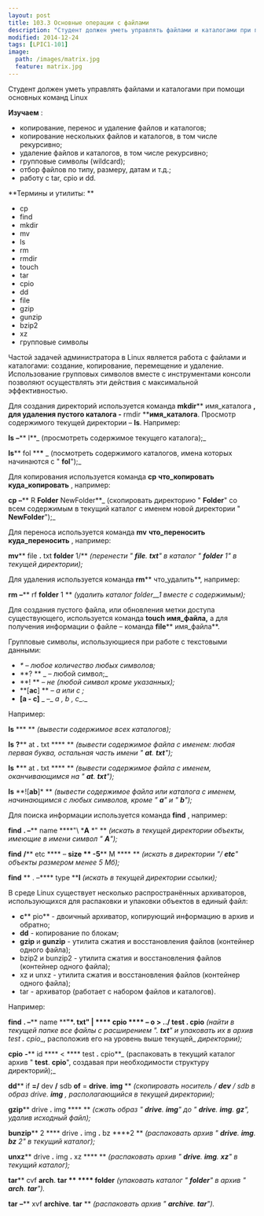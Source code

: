 ```yaml
---
layout: post
title: 103.3 Основные операции с файлами
description: "Студент должен уметь управлять файлами и каталогами при помощи основных команд Linux"
modified: 2014-12-24
tags: [LPIC1-101]
image:
  path: /images/matrix.jpg
  feature: matrix.jpg
---
```


Студент должен уметь управлять файлами и каталогами при помощи основных команд Linux

**Изучаем** :

- копирование, перенос и удаление файлов и каталогов;
- копирование нескольких файлов и каталогов, в том числе рекурсивно;
- удаление файлов и каталогов, в том числе рекурсивно;
- групповые символы (wildcard);
- отбор файлов по типу, размеру, датам и т.д.;
- работу с tar, cpio и dd.

**Термины и утилиты:       **

- cp
- find
- mkdir
- mv
- ls
- rm
- rmdir
- touch
- tar
- cpio
- dd
- file
- gzip
- gunzip
- bzip2
- xz
- групповые символы

Частой задачей администратора в Linux является работа с файлами и каталогами: создание, копирование, перемещение и удаление. Использование групповых символов вместе с инструментами консоли позволяют осуществлять эти действия с максимальной эффективностью.

Для создания директорий используется команда **mkdir**** имя\_каталога **, для удаления пустого каталога -** rmdir ****имя\_каталога**. Просмотр содержимого текущей директории – **ls**. Например:

**ls**  **–**** l**_        (просмотреть содержимое текущего каталога);_

**ls**** fol ****\*** _        (посмотреть содержимого каталогов, имена которых начинаются с &quot; __fol__&quot;);_

Для копирования используется команда **cp**  **что\_копировать куда\_копировать** , например:

**cp**  **–**** R ****Folder**** NewFolder**_        (скопировать директорию &quot; __Folder__&quot; со всем содержимым в текущий каталог с именем новой директории &quot; __NewFolder__&quot;);_

Для переноса используется команда **mv**  **что\_переносить куда\_переносить** , например:

**mv**** file ****.**** txt ****folder**** 1/**  _(перенести &quot; __file__. __txt__&quot; в каталог &quot; __folder__ 1&quot; в текущей директории);_

Для удаления используется команда **rm**** что\_удалить**, например:

**rm**  **–**** rf ****folder**** 1       ** _(удалить каталог_ _folder__1 вместе с содержимым);_

Для создания пустого файла, или обновления метки доступа существующего, используется команда **touch**  **имя\_файла,** а для получения информации о файле – команда **file**** имя\_файла**.

Групповые символы, использующиеся при работе с текстовыми данными:

- _\*                – любое количество любых символов;_
- **?       ** _        – любой символ;_
- **!                ** _– не (любой символ кроме указанных);_
- **[****ac****]       ** _– __a_ _или_ _c__ ;_
- **[****a ****-**** c****]** _        –_ _a __,_ _b__ ,_ _c__._

Например:

**ls**  **\*               ** _(вывести содержимое всех каталогов);_

**ls**  **?**** at ****.**** txt ****       ** _(вывести содержимое файла с именем: любая первая буква, остальная часть имени &quot; __at__. __txt__&quot;);_

**ls**  **\***** at ****.**** txt ****       ** _(вывести содержимое файла с именем, оканчивающимся на &quot; __at__. __txt__&quot;);_

**ls** **![****ab****]\*       ** _(вывести содержимое файла или каталога с именем, начинающимся с любых символов, кроме &quot; __a__&quot; и &quot; __b__&quot;);_

Для поиска информации используется команда **find** , например:

**find**  **. –**** name ****&quot;\ *****A**** \*&quot;       ** _(искать в текущей директории объекты, имеющие в имени символ &quot; __A__&quot;);_

**find**  **/**** etc **** – ****size**  ** -5**** M ****       ** _(искать в директории &quot;/ __etc__&quot; объекты размером менее 5 Мб);_

**find**  ** .  –**** type ****l**   _(искать в текущей директории ссылки);_

В среде Linux существует несколько распространённых архиваторов, использующихся для распаковки и упаковки объектов в единый файл:

- **с**** pio**                - двоичный архиватор, копирующий информацию в архив и обратно;
- **dd**                 - копирование по блокам;
- **gzip** и **gunzip**         - утилита сжатия и восстановления файлов (контейнер одного файла);
- bzip2 и bunzip2        - утилита сжатия и восстановления файлов (контейнер одного файла);
- xz и unxz                - утилита сжатия и восстановления файлов (контейнер одного файла);
- tar                - архиватор (работает с набором файлов и каталогов).

Например:

**find**  **.  –**** name ****&quot;\*. ****txt****&quot; | **** cpio **** – ****o**  **&gt; ../**** test ****.**** cpio**   _(найти в текущей папке все файлы с расширением &quot;. __txt__&quot; и упаковать их в архив_ _test __.__ cpio__, расположив его на уровень выше текущей_ _директории);_

**cpio**  **-**** id **** &lt; **** test ****.**** cpio**_        (распаковать в текущий каталог архив &quot; __test__. __cpio__&quot;, создавая при необходимости структуру директорий);_

**dd**** if ****=/**** dev ****/**** sdb ****of**** = ****drive****. ****img****        ** _(скопировать носитель / __dev__ / __sdb_ _в образ_ _drive__. __img__ , располагающийся в текущей директории);_

**gzip**** drive ****.**** img ****       ** _(сжать образ &quot; __drive__. __img__&quot; до &quot; __drive__. __img__. __gz__&quot;, удалив исходный файл);_

**bunzip**** 2 **** drive ****.**** img ****.**** bz ****2       ** _(распаковать архив &quot; __drive__. __img__. __bz__ 2&quot; в текущий каталог);_

**unxz**** drive ****.**** img ****.**** xz ****       ** _(распаковать архив &quot; __drive__. __img__. __xz__&quot; в текущий каталог);_

**tar**** cvf ****arch****. ****tar**  ** **** folder**   _(упаковать каталог &quot; __folder__&quot; в архив &quot; __arch__. __tar__&quot;)._

**tar**  **–**** xvf ****archive****. ****tar****        ** _(распаковать архив &quot; __archive__. __tar__&quot;)._
